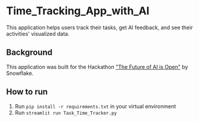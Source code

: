 # Time_Tracking_App_with_AI
This application helps users track their tasks, get AI feedback, and see their activities' visualized data.
## Background 
This application was built for the Hackathon ["The Future of AI is Open"](https://arctic-streamlit-hackathon.devpost.com/rules) by Snowflake.

## How to run 
1. Run `pip install -r requirements.txt` in your virtual environment 
2. Run `streamlit run Task_Time_Tracker.py`